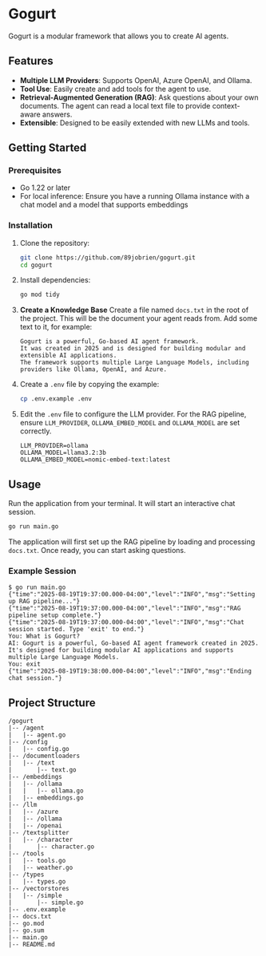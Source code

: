 # Gogurt

Gogurt is a modular framework that allows you to create AI agents.

## Features

- **Multiple LLM Providers**: Supports OpenAI, Azure OpenAI, and Ollama.
- **Tool Use**: Easily create and add tools for the agent to use.
- **Retrieval-Augmented Generation (RAG)**: Ask questions about your own documents. The agent can read a local text file to provide context-aware answers.
- **Extensible**: Designed to be easily extended with new LLMs and tools.

## Getting Started

### Prerequisites

- Go 1.22 or later
- For local inference: Ensure you have a running Ollama instance with a chat model and a model that supports embeddings

### Installation

1.  Clone the repository:

    ```bash
    git clone https://github.com/89jobrien/gogurt.git
    cd gogurt
    ```

2.  Install dependencies:

    ```bash
    go mod tidy
    ```

3.  **Create a Knowledge Base**
    Create a file named `docs.txt` in the root of the project. This will be the document your agent reads from. Add some text to it, for example:

    ```text
    Gogurt is a powerful, Go-based AI agent framework.
    It was created in 2025 and is designed for building modular and extensible AI applications.
    The framework supports multiple Large Language Models, including providers like Ollama, OpenAI, and Azure.
    ```

4.  Create a `.env` file by copying the example:

    ```bash
    cp .env.example .env
    ```

5.  Edit the `.env` file to configure the LLM provider. For the RAG pipeline, ensure `LLM_PROVIDER`, `OLLAMA_EMBED_MODEL` and `OLLAMA_MODEL` are set correctly.

    ```env
    LLM_PROVIDER=ollama
    OLLAMA_MODEL=llama3.2:3b
    OLLAMA_EMBED_MODEL=nomic-embed-text:latest
    ```

## Usage

Run the application from your terminal. It will start an interactive chat session.

```bash
go run main.go
```

The application will first set up the RAG pipeline by loading and processing `docs.txt`. Once ready, you can start asking questions.

### Example Session

```
$ go run main.go
{"time":"2025-08-19T19:37:00.000-04:00","level":"INFO","msg":"Setting up RAG pipeline..."}
{"time":"2025-08-19T19:37:00.000-04:00","level":"INFO","msg":"RAG pipeline setup complete."}
{"time":"2025-08-19T19:37:00.000-04:00","level":"INFO","msg":"Chat session started. Type 'exit' to end."}
You: What is Gogurt?
AI: Gogurt is a powerful, Go-based AI agent framework created in 2025. It's designed for building modular AI applications and supports multiple Large Language Models.
You: exit
{"time":"2025-08-19T19:38:00.000-04:00","level":"INFO","msg":"Ending chat session."}
```

## Project Structure

```ascii
/gogurt
|-- /agent
|   |-- agent.go
|-- /config
|   |-- config.go
|-- /documentloaders
|   |-- /text
|       |-- text.go
|-- /embeddings
|   |-- /ollama
|   |   |-- ollama.go
|   |-- embeddings.go
|-- /llm
|   |-- /azure
|   |-- /ollama
|   |-- /openai
|-- /textsplitter
|   |-- /character
|       |-- character.go
|-- /tools
|   |-- tools.go
|   |-- weather.go
|-- /types
|   |-- types.go
|-- /vectorstores
|   |-- /simple
|       |-- simple.go
|-- .env.example
|-- docs.txt
|-- go.mod
|-- go.sum
|-- main.go
|-- README.md
```
